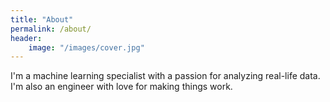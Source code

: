 ```yaml
---
title: "About"
permalink: /about/
header:
	image: "/images/cover.jpg"
---
```


I'm a machine learning  specialist with a passion for analyzing real-life data. I'm also an engineer with love for making things work.
